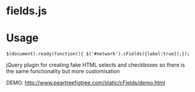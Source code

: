 fields.js
=======

Usage
=======
`
$(document).ready(function(){ $('#network').cFields({label:true});});
`

jQuery plugin for creating fake HTML selects and checkboxes so there is the same functionality but more customisation

DEMO: http://www.peartreefigtree.com/static/cFields/demo.html
